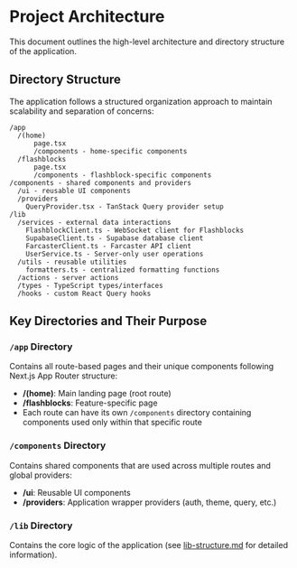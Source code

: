 # Project Architecture

This document outlines the high-level architecture and directory structure of the application.

## Directory Structure

The application follows a structured organization approach to maintain scalability and separation of concerns:

```
/app
  /(home)
      page.tsx
      /components - home-specific components
  /flashblocks
      page.tsx
      /components - flashblock-specific components
/components - shared components and providers
  /ui - reusable UI components
  /providers
    QueryProvider.tsx - TanStack Query provider setup
/lib
  /services - external data interactions
    FlashblockClient.ts - WebSocket client for Flashblocks
    SupabaseClient.ts - Supabase database client
    FarcasterClient.ts - Farcaster API client
    UserService.ts - Server-only user operations
  /utils - reusable utilities
    formatters.ts - centralized formatting functions
  /actions - server actions
  /types - TypeScript types/interfaces
  /hooks - custom React Query hooks
```

## Key Directories and Their Purpose

### `/app` Directory

Contains all route-based pages and their unique components following Next.js App Router structure:

- **/(home)**: Main landing page (root route)
- **/flashblocks**: Feature-specific page
- Each route can have its own `/components` directory containing components used only within that specific route

### `/components` Directory

Contains shared components that are used across multiple routes and global providers:

- **/ui**: Reusable UI components
- **/providers**: Application wrapper providers (auth, theme, query, etc.)

### `/lib` Directory

Contains the core logic of the application (see [lib-structure.md](./lib-structure.md) for detailed information).
